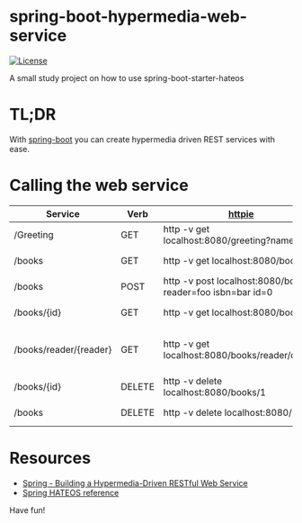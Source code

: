 # spring-boot-hypermedia-web-service #
[![License](http://img.shields.io/:license-Apache%202-red.svg)](http://www.apache.org/licenses/LICENSE-2.0.txt)

A small study project on how to use spring-boot-starter-hateos

# TL;DR
With [spring-boot](http://projects.spring.io/spring-boot/) you can create hypermedia driven REST services with ease.

# Calling the web service
Service | Verb | [httpie](https://github.com/jkbrzt/httpie) | Description
--------|------|--------|-------------
/Greeting | GET | http -v get localhost:8080/greeting?name=foo | returns a greeting
/books    | GET  | http -v get localhost:8080/books | Get a list of books
/books    | POST | http -v post localhost:8080/books reader=foo isbn=bar id=0 | Create a book
/books/{id} | GET | http -v get localhost:8080/books/1 | Get a book by id
/books/reader/{reader} | GET | http -v get localhost:8080/books/reader/dennis | Get a list of books by reader name  
/books/{id}| DELETE | http -v delete localhost:8080/books/1 | Delete a book by id
/books | DELETE | http -v delete localhost:8080/books | Delete all books

# Resources
- [Spring - Building a Hypermedia-Driven RESTful Web Service](https://spring.io/guides/gs/rest-hateoas/)
- [Spring HATEOS reference](http://docs.spring.io/spring-hateoas/docs/0.19.0.RELEASE/reference/html/)

Have fun!
